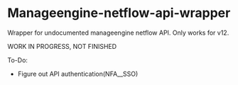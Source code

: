 # Manageengine-netflow-api-wrapper
Wrapper for undocumented manageengine netflow API. Only works for v12.

WORK IN PROGRESS, NOT FINISHED

To-Do:

* Figure out API authentication(NFA__SSO)
